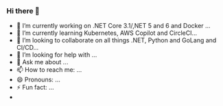 ### Hi there 👋

- 🔭 I’m currently working on .NET Core 3.1/,NET 5 and 6 and Docker ...
- 🌱 I’m currently learning Kubernetes, AWS Copilot and CircleCI...
- 👯 I’m looking to collaborate on all things .NET, Python and GoLang and CI/CD...
- 🤔 I’m looking for help with ...
- 💬 Ask me about ...
- 📫 How to reach me: ...
- 😄 Pronouns: ...
- ⚡ Fun fact: ...
-
<!--
**rezvanf/rezvanf** is a ✨ _special_ ✨ repository because its `README.md` (this file) appears on your GitHub profile.

Here are some ideas to get you started:

- 🔭 I’m currently working on .NET Core 3.1/,NET 5 and 6 and Docker ...
- 🌱 I’m currently learning Kubernetes, AWS Copilot and CircleCI...
- 👯 I’m looking to collaborate on all things .NET, Python and GoLang and CI/CD...
- 🤔 I’m looking for help with ...
- 💬 Ask me about ...
- 📫 How to reach me: ...
- 😄 Pronouns: ...
- ⚡ Fun fact: ...
-->
